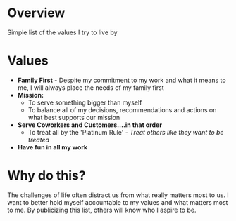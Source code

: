 Overview
=========
Simple list of the values I try to live by

# Values
* **Family First** - Despite my commitment to my work and what it means to me, I will always place the needs of my family first
* **Mission:**
	* To serve something bigger than myself
	* To balance all of my decisions, recommendations and actions on what best supports our mission
* **Serve Coworkers and Customers....in that order**
	* To treat all by the 'Platinum Rule' - *Treat others like they want to be treated*
* **Have fun in all my work**

# Why do this?
The challenges of life often distract us from what really matters most to us.  I want to better hold myself accountable to my values and what matters most to me.  By publicizing this list, others will know who I aspire to be.
